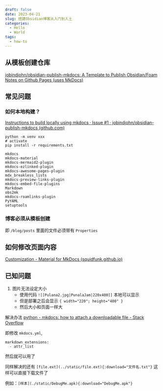```yaml
---
draft: false
date: 2023-04-21
slug: 搭建Obsidian博客从入门到入土
categories:
  - Hello
  - World
tags:
  - how-to
---
```


## 从模板创建仓库

[jobindjohn/obsidian-publish-mkdocs: A Template to Publish Obsidian/Foam Notes on Github Pages (uses MkDocs)](https://github.com/jobindjohn/obsidian-publish-mkdocs)

## 常见问题

### 如何本地构建？

[Instructions to build locally using mkdocs · Issue #1 · jobindjohn/obsidian-publish-mkdocs (github.com)](https://github.com/jobindjohn/obsidian-publish-mkdocs/issues/1)

```shell
python -m venv xxx
# activate
pip install -r requirements.txt
```

```
mkdocs
mkdocs-material
mkdocs-mermaid2-plugin
mkdocs-ezlinked-plugin
mkdocs-awesome-pages-plugin
mdx_breakless_lists
mkdocs-preview-links-plugin
mkdocs-embed-file-plugins
Markdown
obs2mk
mkdocs-roamlinks-plugin
PyYAML
setuptools
```
### 博客必须从模板创建

即 `/blog/posts` 里面的文件必须带有 `Properties`

## 如何修改页面内容

[Customization - Material for MkDocs (squidfunk.github.io)](https://squidfunk.github.io/mkdocs-material/customization/)
## 已知问题

1. 图片无法设定大小
	- 使用代码 `![[Pulana2.jpg|PunalaJam|220x400]]` 本地可以显示
	- 但是部署之后会显示 `{ width="220"; height="400" }`
	- 然后大小和页面一样大

解决办法 [python - mkdocs: how to attach a downloadable file - Stack Overflow](https://stackoverflow.com/questions/76275641/mkdocs-how-to-attach-a-downloadable-file)

即修改 `mkdocs.yml`,

```
markdown_extensions:
  - attr_list
```

然后就可以用了

同样解决的还有 `[file.ext](../static/file.ext){:download="文件名.txt"}` 这样可以直接下载文件了

例如：`[样本](./static/DebugMe.apk){:download="DebugMe.apk"}`